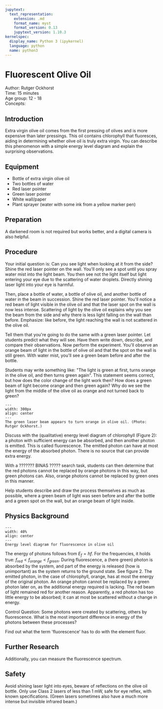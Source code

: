 ```yaml
---
jupytext:
  text_representation:
    extension: .md
    format_name: myst
    format_version: 0.13
    jupytext_version: 1.10.3
kernelspec:
  display_name: Python 3 (ipykernel)
  language: python
  name: python3
---
```


# Fluorescent Olive Oil


Author:  Rutger Ockhorst   \
Time:	15 minutes  	\
Age group:	12 - 18\
Concepts:	

## Introduction

Extra virgin olive oil comes from the first pressing of olives and is more expensive than later pressings. This oil contains chlorophyll that fluoresces, aiding in determining whether olive oil is truly extra virgin. You can describe this phenomenon with a simple energy level diagram and explain the surprising observations.

## Equipment

- Bottle of extra virgin olive oil
- Two bottles of water
- Red laser pointer
- Green laser pointer
- White wall/paper
- Plant sprayer (water with some ink from a yellow marker pen)

## Preparation

A darkened room is not required but works better, and a digital camera is also helpful.

## Procedure

Your initial question is: Can you see light when looking at it from the side? Shine the red laser pointer on the wall. You'll only see a spot until you spray water mist into the light beam. You then see not the light itself but light entering your eye due to the scattering of water droplets. Directly shining laser light into your eye is harmful.

Then, place a bottle of water, a bottle of olive oil, and another bottle of water in the beam in succession. Shine the red laser pointer. You'll notice a red beam of light visible in the olive oil and that the laser spot on the wall is now less intense. Scattering of light by the olive oil explains why you see the beam from the side and why there is less light falling on the wall than before. Emphasize: like before, the light reaching the wall is not scattered in the olive oil.

Tell them that you're going to do the same with a green laser pointer. Let students predict what they will see. Have them write down, describe, and compare their observations. Now perform the experiment. You'll observe an orange beam of light in the bottle of olive oil and that the spot on the wall is still green. With water mist, you'll see a green beam before and after the bottle.

Students may write something like: "The light is green at first, turns orange in the olive oil, and then turns green again". This statement seems correct, but how does the color change of the light work then? How does a green beam of light become orange and then green again? Why do we see the light from the middle of the olive oil as orange and not turned back to green?

```{figure} demo87_figure1.jpg
---
width: 300px
align: center
---
The green laser beam appears to turn orange in olive oil. (Photo: Rutger Ockhorst.) 
```

Discuss with the (qualitative) energy level diagram of chlorophyll (Figure 2): a photon with sufficient energy can be absorbed, and then another photon is emitted. This is called fluorescence. The emitted photon can have at most the energy of the absorbed photon. There is no source that can provide extra energy.

With a ??????? BINAS ????? search task, students can then determine that the red photons cannot be replaced by orange photons in this way, but green photons can. Also, orange photons cannot be replaced by green ones in this manner.

Help students describe and draw the process themselves as much as possible, where a green beam of light was seen before and after the bottle and a green spot on the wall, but an orange beam of light inside.

## Physics Background

```{figure} demo87_figure2.png
---
width: 40%
align: center
---
Energy level diagram for fluorescence in olive oil
```


The energy of photons follows from $E_f = hf$. For the frequencies, it holds true: $f_{red} < f_{orange} < f_{green}$. During fluorescence, a (here green) photon is absorbed by the system, and part of the energy is released (how is unimportant) as the system returns to the ground state. See figure 2. The emitted photon, in the case of chlorophyll, orange, has at most the energy of the original photon. An orange photon cannot be replaced by a green photon later on, as the additional energy required is lacking. The red beam of light remained red for another reason. Apparently, a red photon has too little energy to be absorbed; it can at most be scattered without a change in energy.

Control Question: Some photons were created by scattering, others by fluorescence. What is the most important difference in energy of the photons between these processes?

Find out what the term 'fluorescence' has to do with the element fluor.

## Further Research

Additionally, you can measure the fluorescence spectrum.

## Safety

Avoid shining laser light into eyes, beware of reflections on the olive oil bottle. Only use Class 2 lasers of less than 1 mW, safe for eye reflex, with known specifications. (Green lasers sometimes also have a much more intense but invisible infrared beam.)

